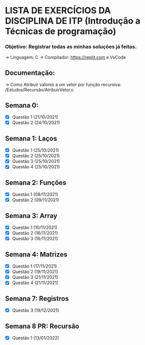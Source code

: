 # LISTA DE EXERCÍCIOS DA DISCIPLINA DE ITP (Introdução a Técnicas de programação)

### Objetivo: Registrar todas as minhas soluções já feitas.
-> Linguagem: C
-> Compilador: https://replit.com e VsCode

## Documentação:
-> Como Atribuir valores a um vetor por função recursiva: /Estudos/Recursão/AtribuirVetor.c


## Semana 0:

- [x] Questão 1 (21/10/2021)
- [x] Questão 2 (24/10/2021)

## Semana 1: Laços

- [x] Questão 1 (25/10/2021)
- [x] Questão 2 (25/10/2021)
- [x] Questão 3 (25/10/2021)
- [x] Questão 4 (25/10/2021)

## Semana 2: Funções

- [x] Questão 1 (08/11/2021)
- [x] Questão 2 (09/11/2021)

## Semana 3: Array

- [x] Questão 1 (10/11/2021)
- [x] Questão 2 (16/11/2021)
- [x] Questão 3 (16/11/2021)

## Semana 4: Matrizes

- [x] Questão 1 (17/11/2021)
- [x] Questão 2 (19/11/2021)
- [x] Questão 3 (21/11/2021)
- [x] Questão 4 (21/11/2021)

## Semana 7: Registros

- [x] Questão 3 (19/12/2021)

## Semana 8 PR: Recursão

- [x] Questão 1 (13/01/2022)